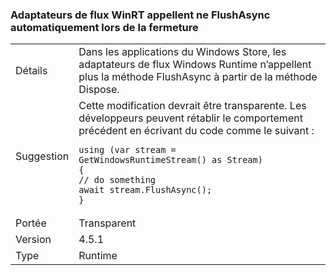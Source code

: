 ### <a name="winrt-stream-adapters-no-long-call-flushasync-automatically-on-close"></a>Adaptateurs de flux WinRT appellent ne FlushAsync automatiquement lors de la fermeture

|   |   |
|---|---|
|Détails|Dans les applications du Windows Store, les adaptateurs de flux Windows Runtime n’appellent plus la méthode FlushAsync à partir de la méthode Dispose.|
|Suggestion|Cette modification devrait être transparente. Les développeurs peuvent rétablir le comportement précédent en écrivant du code comme le suivant :<pre><code class="language-csharp">using (var stream = GetWindowsRuntimeStream() as Stream)&#13;&#10;{&#13;&#10;// do something&#13;&#10;await stream.FlushAsync();&#13;&#10;}&#13;&#10;</code></pre>|
|Portée|Transparent|
|Version|4.5.1|
|Type|Runtime|

